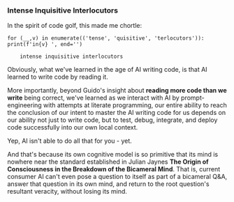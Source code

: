 ### Intense Inquisitive Interlocutors

In the spirit of code golf, this made me chortle:

    for (__,v) in enumerate(('tense', 'quisitive', 'terlocutors')): print(f'in{v} ', end='')

        intense inquisitive interlocutors

Obviously, what we've learned in the age of AI writing code, is that AI learned to write code by reading it.

More importantly, beyond Guido's insight about **reading more code than we write** being correct, 
we've learned as we interact with AI by prompt-engineering with attempts at literate programming, our entire
ability to reach the conclusion of our intent to master the AI writing code for us depends on our ability not
just to write code, but to test, debug, integrate, and deploy code successfully into our own local context.

Yep, AI isn't able to do all that for you - yet.

And that's because its own cognitive model is so primitive that its mind is nowhere near the standard
established in Julian Jaynes **The Origin of Consciousness in the Breakdown of the Bicameral Mind**. That is,
current consumer AI can't even pose a question to itself as part of a bicameral Q&A, answer that question in its own mind,
and return to the root question's resultant veracity, without losing its mind.
